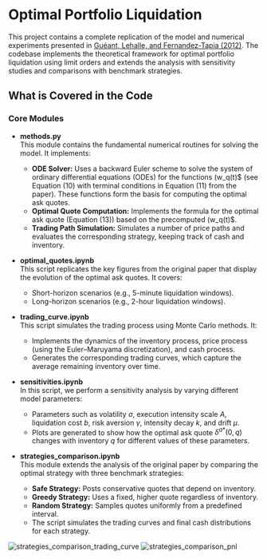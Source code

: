 # Optimal Portfolio Liquidation

This project contains a complete replication of the model and numerical experiments presented in [Guéant, Lehalle, and Fernandez-Tapia (2012)](http://arxiv.org/abs/1106.3279). The codebase implements the theoretical framework for optimal portfolio liquidation using limit orders and extends the analysis with sensitivity studies and comparisons with benchmark strategies.

## What is Covered in the Code

### Core Modules

- **methods.py**  
  This module contains the fundamental numerical routines for solving the model. It implements:
  - **ODE Solver:** Uses a backward Euler scheme to solve the system of ordinary differential equations (ODEs) for the functions \(w_q(t)$ (see Equation (10) with terminal conditions in Equation (11) from the paper). These functions form the basis for computing the optimal ask quotes.
  - **Optimal Quote Computation:** Implements the formula for the optimal ask quote (Equation (13)) based on the precomputed \(w_q(t)$.
  - **Trading Path Simulation:**  Simulates a number of price paths and evaluates the corresponding strategy, keeping track of cash and inventory.
- **optimal_quotes.ipynb**  
  This script replicates the key figures from the original paper that display the evolution of the optimal ask quotes. It covers:
  - Short-horizon scenarios (e.g., 5-minute liquidation windows).
  - Long-horizon scenarios (e.g., 2-hour liquidation windows).

- **trading_curve.ipynb**  
  This script simulates the trading process using Monte Carlo methods. It:
  - Implements the dynamics of the inventory process, price process (using the Euler–Maruyama discretization), and cash process.
  - Generates the corresponding trading curves, which capture the average remaining inventory over time.

- **sensitivities.ipynb**  
  In this script, we perform a sensitivity analysis by varying different model parameters:
  - Parameters such as volatility $\sigma$, execution intensity scale $A$, liquidation cost $b$, risk aversion $\gamma$, intensity decay $k$, and drift $\mu$.
  - Plots are generated to show how the optimal ask quote $\delta^{a*}(0,q)$ changes with inventory $q$ for different values of these parameters.

- **strategies_comparison.ipynb**  
  This module extends the analysis of the original paper by comparing the optimal strategy with three benchmark strategies:
  - **Safe Strategy:** Posts conservative quotes that depend on inventory.
  - **Greedy Strategy:** Uses a fixed, higher quote regardless of inventory.
  - **Random Strategy:** Samples quotes uniformly from a predefined interval.
  - The script simulates the trading curves and final cash distributions for each strategy.
 

![strategies_comparison_trading_curve](https://github.com/user-attachments/assets/5822627c-e342-4265-a402-b6f6788f5515)
![strategies_comparison_pnl](https://github.com/user-attachments/assets/6e5a8f20-921f-4fcb-b6a1-25b399e577e8)




